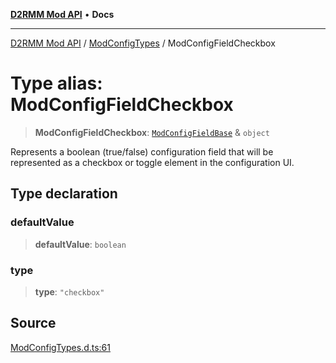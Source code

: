 [**D2RMM Mod API**](../../index.md) • **Docs**

***

[D2RMM Mod API](../../modules.md) / [ModConfigTypes](../index.md) / ModConfigFieldCheckbox

# Type alias: ModConfigFieldCheckbox

> **ModConfigFieldCheckbox**: [`ModConfigFieldBase`](ModConfigFieldBase.md) & `object`

Represents a boolean (true/false) configuration field that will be represented
as a checkbox or toggle element in the configuration UI.

## Type declaration

### defaultValue

> **defaultValue**: `boolean`

### type

> **type**: `"checkbox"`

## Source

[ModConfigTypes.d.ts:61](https://github.com/olegbl/d2rmm/blob/7b50646c3690465cf5277007fc3d5d33286edb15/src/renderer/ModConfigTypes.d.ts#L61)
